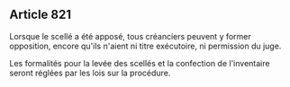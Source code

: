 Article 821
----
Lorsque le scellé a été apposé, tous créanciers peuvent y former opposition,
encore qu'ils n'aient ni titre exécutoire, ni permission du juge.

Les formalités pour la levée des scellés et la confection de l'inventaire seront
réglées par les lois sur la procédure.
